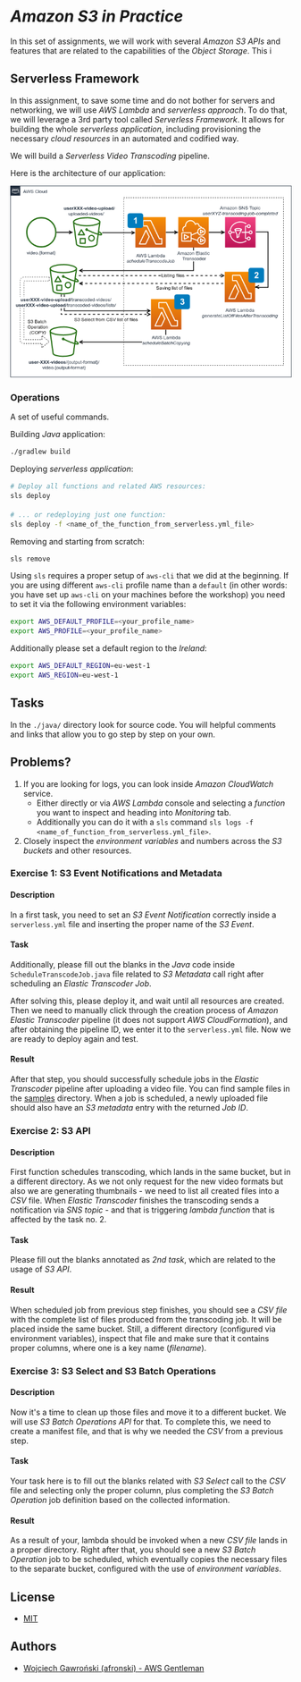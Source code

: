 # *Amazon S3 in Practice*

In this set of assignments, we will work with several *Amazon S3 APIs* and features that are related to the capabilities of the *Object Storage*. This i

## Serverless Framework

In this assignment, to save some time and do not bother for servers and networking, we will use *AWS Lambda* and *serverless approach*. To do that, we will leverage a 3rd party tool called *Serverless Framework*. It allows for building the whole *serverless application*, including provisioning the necessary *cloud resources* in an automated and codified way.

We will build a *Serverless Video Transcoding* pipeline.

Here is the architecture of our application:

![Serverless Video Transcoding](./docs/architecture.png)

### Operations

A set of useful commands.

Building *Java* application:

```bash
./gradlew build
```

Deploying *serverless application*:

```bash
# Deploy all functions and related AWS resources:
sls deploy

# ... or redeploying just one function:
sls deploy -f <name_of_the_function_from_serverless.yml_file>
```

Removing and starting from scratch:

```bash
sls remove
```

Using `sls` requires a proper setup of `aws-cli` that we did at the beginning. If you are using different `aws-cli` profile name than a `default` (in other words: you have set up `aws-cli` on your machines before the workshop) you need to set it via the following environment variables:

```bash
export AWS_DEFAULT_PROFILE=<your_profile_name>
export AWS_PROFILE=<your_profile_name>
```

Additionally please set a default region to the *Ireland*:

```bash
export AWS_DEFAULT_REGION=eu-west-1
export AWS_REGION=eu-west-1
```

## Tasks

In the `./java/` directory look for source code. You will helpful comments and links that allow you to go step by step on your own.

## Problems?

1. If you are looking for logs, you can look inside *Amazon CloudWatch* service.
    - Either directly or via *AWS Lambda* console and selecting a *function* you want to inspect and heading into *Monitoring* tab.
    - Additionally you can do it with a `sls` command `sls logs -f <name_of_function_from_serverless.yml_file>`.
2. Closely inspect the *environment variables* and numbers across the *S3 buckets* and other resources.

### Exercise 1: S3 Event Notifications and Metadata

#### Description

In a first task, you need to set an *S3 Event Notification* correctly inside a `serverless.yml` file and inserting the proper name of the *S3 Event*.

#### Task

Additionally, please fill out the blanks in the *Java* code inside `ScheduleTranscodeJob.java` file related to *S3 Metadata* call right after scheduling an *Elastic Transcoder Job*.

After solving this, please deploy it, and wait until all resources are created. Then we need to manually click through the creation process of *Amazon Elastic Transcoder* pipeline (it does not support *AWS CloudFormation*), and after obtaining the pipeline ID, we enter it to the `serverless.yml` file. Now we are ready to deploy again and test.

#### Result

After that step, you should successfully schedule jobs in the *Elastic Transcoder* pipeline after uploading a video file. You can find sample files in the [samples](./samples) directory. When a job is scheduled, a newly uploaded file should also have an *S3 metadata* entry with the returned *Job ID*.

### Exercise 2: S3 API

#### Description

First function schedules transcoding, which lands in the same bucket, but in a different directory. As we not only request for the new video formats but also we are generating thumbnails - we need to list all created files into a *CSV* file. When *Elastic Transcoder* finishes the transcoding sends a notification via *SNS topic* - and that is triggering *lambda function* that is affected by the task no. 2.

#### Task

Please fill out the blanks annotated as *2nd task*, which are related to the usage of *S3 API*.

#### Result

When scheduled job from previous step finishes, you should see a *CSV file* with the complete list of files produced from the transcoding job. It will be placed inside the same bucket. Still, a different directory (configured via environment variables), inspect that file and make sure that it contains proper columns, where one is a key name (*filename*).

### Exercise 3: S3 Select and S3 Batch Operations

#### Description

Now it's a time to clean up those files and move it to a different bucket. We will use *S3 Batch Operations API* for that. To complete this, we need to create a manifest file, and that is why we needed the *CSV* from a previous step.

#### Task

Your task here is to fill out the blanks related with *S3 Select* call to the *CSV* file and selecting only the proper column, plus completing the *S3 Batch Operation* job definition based on the collected information.

#### Result

As a result of your, lambda should be invoked when a new *CSV file* lands in a proper directory. Right after that, you should see a new *S3 Batch Operation* job to be scheduled, which eventually copies the necessary files to the separate bucket, configured with the use of *environment variables*.

## License

- [MIT](LICENSE.md)

## Authors

- [Wojciech Gawroński (afronski) - AWS Gentleman](https://github.com/afronski)
